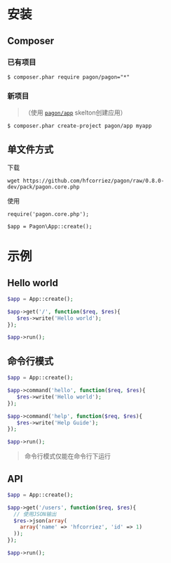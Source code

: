 # 安装

## Composer

### 已有项目

```
$ composer.phar require pagon/pagon="*"
```

### 新项目

> （使用 [`pagon/app`](https://github.com/pagon/app) skelton创建应用）

```
$ composer.phar create-project pagon/app myapp
```

## 单文件方式

下载

```
wget https://github.com/hfcorriez/pagon/raw/0.8.0-dev/pack/pagon.core.php
```

使用

```
require('pagon.core.php');

$app = Pagon\App::create();
```

# 示例

## Hello world

```php
$app = App::create();

$app->get('/', function($req, $res){
   $res->write('Hello world');
});

$app->run();
```

## 命令行模式

```php
$app = App::create();

$app->command('hello', function($req, $res){
   $res->write('Hello world');
});

$app->command('help', function($req, $res){
   $res->write('Help Guide');
});

$app->run();
```

> 命令行模式仅能在命令行下运行

## API

```php
$app = App::create();

$app->get('/users', function($req, $res){
  // 使用JSON输出
  $res->json(array(
    array('name' => 'hfcorriez', 'id' => 1)
  ));
});

$app->run();
```